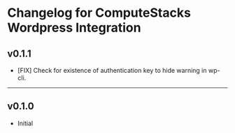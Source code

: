 # Changelog for ComputeStacks Wordpress Integration

## v0.1.1

* [FIX] Check for existence of authentication key to hide warning in wp-cli.

***

## v0.1.0

* Initial